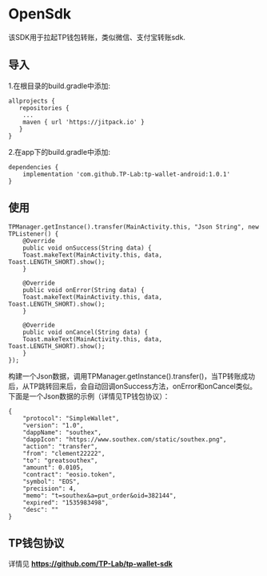 # OpenSdk
该SDK用于拉起TP钱包转账，类似微信、支付宝转账sdk.

## 导入
1.在根目录的build.gradle中添加:
```
allprojects {
   repositories {
	...
	maven { url 'https://jitpack.io' }
   }
}
```

2.在app下的build.gradle中添加:
```
dependencies {
    implementation 'com.github.TP-Lab:tp-wallet-android:1.0.1'
}
```


## 使用
```
TPManager.getInstance().transfer(MainActivity.this, "Json String", new TPListener() {
    @Override
    public void onSuccess(String data) {
	Toast.makeText(MainActivity.this, data, Toast.LENGTH_SHORT).show();
    }

    @Override
    public void onError(String data) {
	Toast.makeText(MainActivity.this, data, Toast.LENGTH_SHORT).show();
    }

    @Override
    public void onCancel(String data) {
	Toast.makeText(MainActivity.this, data, Toast.LENGTH_SHORT).show();
    }
});

```
构建一个Json数据，调用TPManager.getInstance().transfer()，当TP转账成功后，从TP跳转回来后，会自动回调onSuccess方法，onError和onCancel类似。下面是一个Json数据的示例（详情见TP钱包协议）：
```
{
	"protocol": "SimpleWallet",
	"version": "1.0",
	"dappName": "southex",
	"dappIcon": "https://www.southex.com/static/southex.png",
	"action": "transfer",
	"from": "clement22222",
	"to": "greatsouthex",
	"amount": 0.0105,
	"contract": "eosio.token",
	"symbol": "EOS",
	"precision": 4,
	"memo": "t=southex&a=put_order&oid=382144",
	"expired": "1535983498",
	"desc": ""
}
```


## TP钱包协议
详情见 **https://github.com/TP-Lab/tp-wallet-sdk** 
